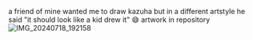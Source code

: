 a friend of mine wanted me to draw kazuha but 
in a different artstyle
he said "it should look like a kid drew it"
😅
artwork in repository 
![IMG_20240718_192158](https://github.com/user-attachments/assets/b5770b6f-3935-4b45-9000-cf63899a6d5a)
